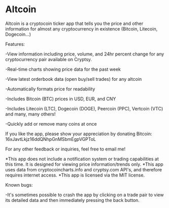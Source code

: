Altcoin
=============

Altcoin is a cryptocoin ticker app that tells you the price and other information for almost any cryptocurrency in existence (Bitcoin, Litecoin, Dogecoin...)

Features:

-View information including price, volume, and 24hr percent change for any cryptocurrency pair available on Cryptsy. 

-Real-time charts showing price data for the past week

-View latest orderbook data (open buy/sell trades) for any altcoin

-Automatically formats price for readability

-Includes Bitcoin (BTC) prices in USD, EUR, and CNY

-Includes Litecoin (LTC), Dogecoin (DOGE), Peercoin (PPC), Vertcoin (VTC) and many, many others!

-Quickly add or remove many coins at once

If you like the app, please show your appreciation by donating Bitcoin: 16xJavtLkjz16ddQNhpGnMSbmEgpVGPToL

For any other feedback or inquiries, feel free to email me!

*This app does not include a notification system or trading capabilities at this time.  It is designed for viewing price information/trends only.
*This app uses data from cryptocoincharts.info and cryptsy.com API's, and therefore requires internet access.
*This app is licensed via the MIT license.

Known bugs:

-It's sometimes possible to crash the app by clicking on a trade pair to view its detailed data and then immediately pressing the back button.






